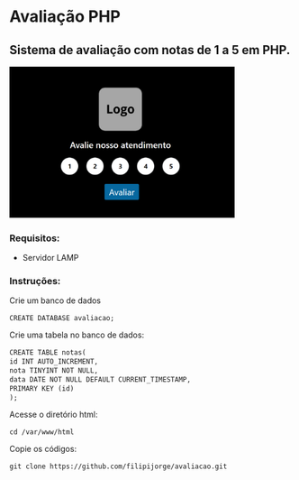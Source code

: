 # Avaliação PHP
## Sistema de avaliação com notas de 1 a 5 em PHP.

<img src="https://github.com/filipijorge/avaliacao/blob/main/screenshot.png" width="400">

### Requisitos:
- Servidor LAMP

### Instruções:
Crie um banco de dados
```
CREATE DATABASE avaliacao;
```
Crie uma tabela no banco de dados:
```
CREATE TABLE notas(
id INT AUTO_INCREMENT,
nota TINYINT NOT NULL,
data DATE NOT NULL DEFAULT CURRENT_TIMESTAMP,
PRIMARY KEY (id)
);
```
Acesse o diretório html:
```
cd /var/www/html
```
Copie os códigos:
```
git clone https://github.com/filipijorge/avaliacao.git
```


